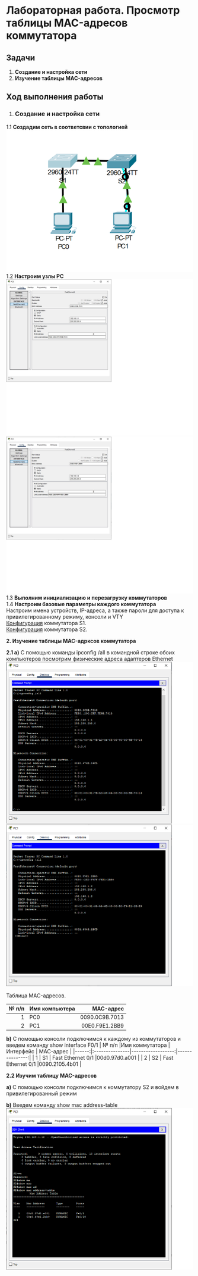 # Лабораторная работа. Просмотр таблицы MAC-адресов коммутатора
## Задачи
1. **Создание и настройка сети**
2. **Изучение таблицы MAC-адресов**
## Ход выполнения работы
1. ### Создание и настройка сети
1.1 **Создадим сеть в соответсвии с топологией** ![](pic/1.1_topology.png)  
1.2 **Настроим узлы PC**  ![](pic/PC0_setting.jpg)  
![](pic/PC1_setting.jpg)  
1.3 **Выполним инициализацию и перезагрузку коммутаторов**  
1.4 **Настроим базовые параметры каждого коммутатора**  
Настроим имена устройств, IP-адреса, а также пароли для доступа к привилегированному режиму, консоли и VTY  
[Конфигурация](config/base_setting_S1) коммутатора S1.  
[Конфигурация](config/base_setting_S2) коммутатора S2.  
  
**2. Изучение таблицы MAC-адрксов коммутатора** 

**2.1 a)** С помощью команды ipconfig /all в командной строке обоих компьютеров посмотрим физические адреса адаптеров Ethernet  
![](pic/2.1_MAC_PC0.png) 
![](pic/2.1_MAC_PC1.png)

Таблица MAC-адресов.

| № п/п |Имя компьютера  | MAC-адрес      | 
|------:|:---------------|---------------:|
|    1  | PC0            | 0090.0C9B.7013 | 
|    2  | PC1            | 00E0.F9E1.2BB9 | 

**b)** С помощью консоли подключимся к каждому из коммутаторов и введем команду show interface F0/1
| № п/п |Имя коммутатора | Интерфейс         | MAC-адрес      |
|------:|:---------------|------------------:|---------------:|
|    1  | S1             | Fast Ethernet 0/1 |00d0.97d0.a001  | 
|    2  | S2             | Fast Ethernet 0/1 |0090.2105.4b01  | 

**2.2 Изучим таблицу MAC-адресов**  

**a)** С помощью консоли подключимся к коммутатору S2 и войдем в привилегированный режим  

**b)** Введем команду show mac address-table
![](pic/2.2_MAC_ADDRESS_TABLE_S2.png)


